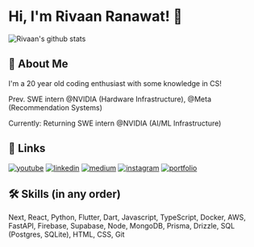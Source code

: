 # Hi, I'm Rivaan Ranawat! 👋

![Rivaan's github stats](https://github-readme-stats.vercel.app/api?username=rivaanranawat&show_icons=true&theme=react)
## 🚀 About Me
I'm a 20 year old coding enthusiast with some knowledge in CS!

Prev. SWE intern @NVIDIA (Hardware Infrastructure), @Meta (Recommendation Systems)

Currently: Returning SWE intern @NVIDIA (AI/ML Infrastructure)


## 🔗 Links
[![youtube](https://img.shields.io/badge/youtube-ff0000?style=for-the-badge&logo=youtube&logoColor=white)](https://www.youtube.com/@RivaanRanawat)
[![linkedin](https://img.shields.io/badge/linkedin-0A66C2?style=for-the-badge&logo=linkedin&logoColor=white)](https://www.linkedin.com/in/rivaan-ranawat/)
[![medium](https://img.shields.io/badge/medium-fff?style=for-the-badge&logo=medium&logoColor=black)](https://namanrivaan.medium.com)
[![instagram](https://img.shields.io/badge/instagram-1DA1F2?style=for-the-badge&logo=instagram&logoColor=white)](http://instagram.com/optimalcoding/)
[![portfolio](https://img.shields.io/badge/my_portfolio-000?style=for-the-badge&logo=ko-fi&logoColor=white)](https://rivaanranawat.com)


## 🛠 Skills (in any order)
Next, React, Python, Flutter, Dart, Javascript, TypeScript, Docker, AWS, FastAPI, Firebase, Supabase, Node, MongoDB, Prisma, Drizzle, SQL (Postgres, SQLite), HTML, CSS, Git
